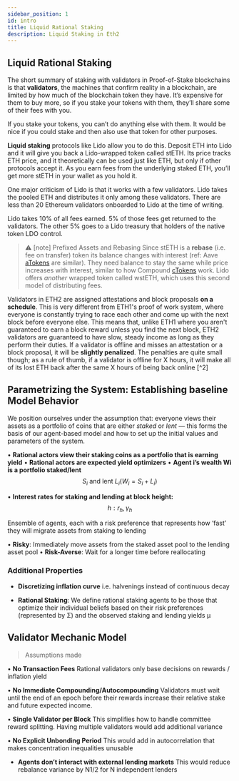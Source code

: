 ```yaml
---
sidebar_position: 1
id: intro
title: Liquid Rational Staking
description: Liquid Staking in Eth2
---
```


## Liquid Rational Staking

The short summary of staking with validators in Proof-of-Stake blockchains is that **validators**, the machines that confirm reality in a blockchain, are limited by how much of the blockchain token they have. It’s expensive for them to buy more, so if you stake your tokens with them, they’ll share some of their fees with you.

If you stake your tokens, you can’t do anything else with them. It would be nice if you could stake and then also use that token for other purposes.

**Liquid staking** protocols like Lido allow you to do this. Deposit ETH into Lido and it will give you back a Lido-wrapped token called stETH. Its price tracks ETH price, and it theoretically can be used just like ETH, but only if other protocols accept it. As you earn fees from the underlying staked ETH, you’ll get more stETH in your wallet as you hold it.

One major criticism of Lido is that it works with a few validators. Lido takes the pooled ETH and distributes it only among these validators. There are less than 20 Ethereum validators onboarded to Lido at the time of writing.

Lido takes 10% of all fees earned. 5% of those fees get returned to the validators. The other 5% goes to a Lido treasury that holders of the native token LDO control.


> ⚠️ [note] Prefixed Assets and Rebasing 
Since stETH is a **rebase** (i.e. fee on transfer) token its balance changes with interest (ref: Aave [aTokens](https://protocolnotes.com/aave/) are similar). They need balance to stay the same while price increases with interest, similar to how Compound [cTokens](https://protocolnotes.com/compound/) work. Lido offers _another_ wrapped token called wstETH, which uses this second model of distributing fees.


Validators in ETH2 are assigned attestations and block proposals **on a schedule**. This is very different from ETH1's proof of work system, where everyone is constantly trying to race each other and come up with the next block before everyone else. This means that, unlike ETH1 where you aren't guaranteed to earn a block reward unless you find the next block, ETH2 validators are guaranteed to have slow, steady income as long as they perform their duties. If a validator is offline and misses an attestation or a block proposal, it will be **slightly penalized**. The penalties are quite small though; as a rule of thumb, if a validator is offline for X hours, it will make all of its lost ETH back after the same X hours of being back online [^2] 


## Parametrizing the System: Establishing baseline Model Behavior 

We position ourselves under the assumption that: everyone views their assets as a portfolio of coins that are either *staked* or *lent* — this forms the basis of our agent-based model and how to set up the initial values and parameters of the system. 

• **Rational actors view their staking coins as a portfolio that is earning yield**
• **Rational actors are expected yield optimizers** 
• **Agent i’s wealth Wi is a portfolio staked/lent**
$$
S _{ i } \text { and lent } L _{ i }\left( W _{ i }= S _{ i }+ L _{ i }\right)
$$

• **Interest rates for staking and lending at block height:**
$$
h: r_{h}, \gamma_{h}
$$

Ensemble of agents, each with a risk preference that represents how ‘fast’ they will migrate assets from staking to lending 

• **Risky**: Immediately move assets from the staked asset pool to the lending asset pool 
• **Risk-Averse**: Wait for a longer time before reallocating


### Additional Properties

- **Discretizing inflation curve** i.e. halvenings instead of continuous decay

- **Rational Staking**: We define rational staking agents to be those that optimize their individual beliefs based on their risk preferences (represented by Σ) and the observed staking and lending yields μ

## Validator Mechanic Model


> Assumptions made

• **No Transaction Fees** 
Rational validators only base decisions on rewards / inflation yield 

• **No Immediate Compounding/Autocompounding** 
Validators must wait until the end of an epoch before their rewards increase their relative stake and future expected income.

• **Single Validator per Block** 
This simplifies how to handle committee reward splitting. Having multiple validators would add additional  variance 

• **No Explicit Unbonding Period**
 This would add in autocorrelation that makes concentration inequalities unusable

- **Agents don’t interact with external lending markets** 
   This would reduce rebalance variance by N1/2 for N independent lenders